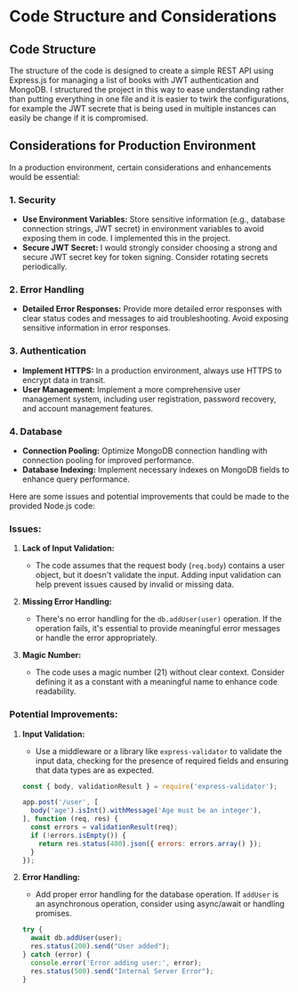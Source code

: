 # Code Structure and Considerations

## Code Structure

The structure of the code is designed to create a simple REST API using Express.js for managing a list of books with JWT authentication and MongoDB. I structured the project in this way to ease understanding rather than putting everything in one file and it is easier to twirk the configurations, for example the JWT secrete that is being used in multiple instances can easily be change if it is compromised.


## Considerations for Production Environment

In a production environment, certain considerations and enhancements would be essential:

### 1. Security
- **Use Environment Variables:** Store sensitive information (e.g., database connection strings, JWT secret) in environment variables to avoid exposing them in code. I implemented this in the project.
- **Secure JWT Secret:** I would strongly consider choosing a strong and secure JWT secret key for token signing. Consider rotating secrets periodically.

### 2. Error Handling
- **Detailed Error Responses:** Provide more detailed error responses with clear status codes and messages to aid troubleshooting. Avoid exposing sensitive information in error responses.

### 3. Authentication
- **Implement HTTPS:** In a production environment, always use HTTPS to encrypt data in transit.
- **User Management:** Implement a more comprehensive user management system, including user registration, password recovery, and account management features.

### 4. Database
- **Connection Pooling:** Optimize MongoDB connection handling with connection pooling for improved performance.
- **Database Indexing:** Implement necessary indexes on MongoDB fields to enhance query performance.


Here are some issues and potential improvements that could be made to the provided Node.js code:

### Issues:

1. **Lack of Input Validation:**
   - The code assumes that the request body (`req.body`) contains a user object, but it doesn't validate the input. Adding input validation can help prevent issues caused by invalid or missing data.

2. **Missing Error Handling:**
   - There's no error handling for the `db.addUser(user)` operation. If the operation fails, it's essential to provide meaningful error messages or handle the error appropriately.

3. **Magic Number:**
   - The code uses a magic number (21) without clear context. Consider defining it as a constant with a meaningful name to enhance code readability.

### Potential Improvements:

1. **Input Validation:**
   - Use a middleware or a library like `express-validator` to validate the input data, checking for the presence of required fields and ensuring that data types are as expected.

   ```javascript
   const { body, validationResult } = require('express-validator');

   app.post('/user', [
     body('age').isInt().withMessage('Age must be an integer'),
   ], function (req, res) {
     const errors = validationResult(req);
     if (!errors.isEmpty()) {
       return res.status(400).json({ errors: errors.array() });
     }
   });
   ```

2. **Error Handling:**
   - Add proper error handling for the database operation. If `addUser` is an asynchronous operation, consider using async/await or handling promises.

   ```javascript
   try {
     await db.addUser(user);
     res.status(200).send("User added");
   } catch (error) {
     console.error('Error adding user:', error);
     res.status(500).send("Internal Server Error");
   }
   ```